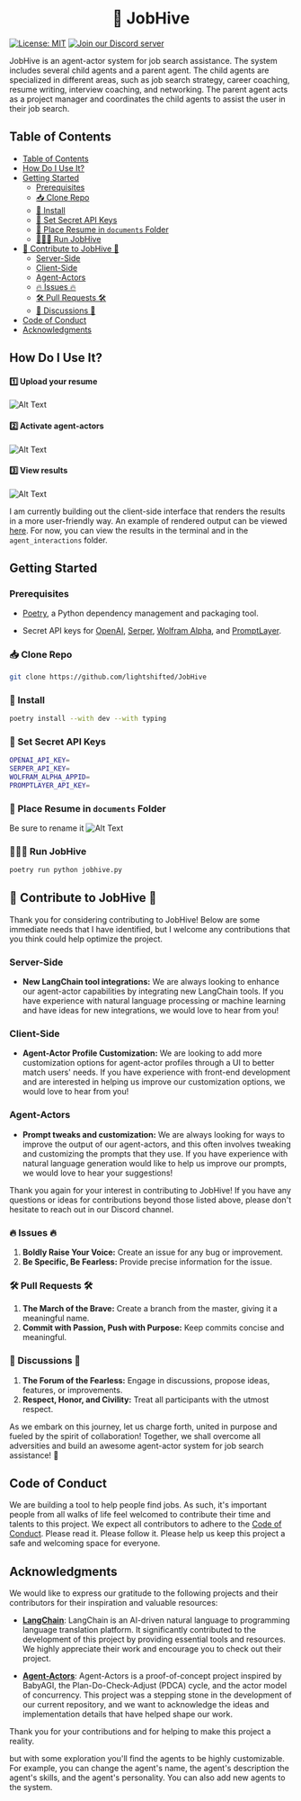 <h1 align="center">🐝 JobHive</h1>

[![License: MIT](https://img.shields.io/badge/License-MIT-yellow.svg)](https://opensource.org/licenses/MIT) [![Join our Discord server](https://img.shields.io/discord/1103440012122542211?color=7289da&label=Discord&logo=discord&logoColor=ffffff)](https://discord.gg/RByY4Hm66j)


<p>JobHive is an agent-actor system for job search assistance. The system includes several child agents and a parent agent. The child agents are specialized in different areas, such as job search strategy, career coaching, resume writing, interview coaching, and networking. The parent agent acts as a project manager and coordinates the child agents to assist the user in their job search.
</p>
<h5 align="center">


## Table of Contents

- [Table of Contents](#table-of-contents)
- [How Do I Use It?](#how-do-i-use-it)
- [Getting Started](#getting-started)
  - [Prerequisites](#prerequisites)
  - [📥 Clone Repo](#-clone-repo)
  - [🔧 Install](#-install)
  - [🔑 Set Secret API Keys](#-set-secret-api-keys)
  - [📄 Place Resume in `documents` Folder](#-place-resume-in-documents-folder)
  - [🏃🏽‍♂️ Run JobHive](#️-run-jobhive)
- [🌟 Contribute to JobHive 🌟](#-contribute-to-jobhive-)
  - [Server-Side](#server-side)
  - [Client-Side](#client-side)
  - [Agent-Actors](#agent-actors)
  - [🔥 Issues 🔥](#-issues-)
  - [🛠 Pull Requests  🛠](#-pull-requests--)
  - [💬 Discussions 💬](#-discussions-)
- [Code of Conduct](#code-of-conduct)
- [Acknowledgments](#acknowledgments)

## How Do I Use It?
<h4>1️⃣ Upload your resume</p></h4> 

![Alt Text](_upload.gif)
<h4>2️⃣ Activate agent-actors</h4>

![Alt Text](_activate.gif)

<h4>3️⃣ View results</h4>

![Alt Text](_results.gif)

I am currently building out the client-side interface that renders the results in a more user-friendly way. An example of rendered output can be viewed [here](rendered_output.pdf). For now, you can view the results in the terminal and in the `agent_interactions` folder.

## Getting Started
### Prerequisites

* [Poetry](https://python-poetry.org/docs/), a Python dependency management and packaging tool.

* Secret API keys for [OpenAI](https://help.openai.com/en/articles/4936850-where-do-i-find-my-secret-api-key), [Serper](https://serper.dev/), [Wolfram Alpha](https://products.wolframalpha.com/simple-api/documentation), and [PromptLayer](https://promptlayer.com/).

### 📥 Clone Repo
```bash
git clone https://github.com/lightshifted/JobHive
```

### 🔧 Install
```bash
poetry install --with dev --with typing
```

### 🔑 Set Secret API Keys
```bash
OPENAI_API_KEY=
SERPER_API_KEY=
WOLFRAM_ALPHA_APPID=
PROMPTLAYER_API_KEY=
```

### 📄 Place Resume in `documents` Folder
Be sure to rename it 
![Alt Text](_upload.gif)

### 🏃🏽‍♂️ Run JobHive
```bash
poetry run python jobhive.py
```

## 🌟 Contribute to JobHive 🌟

Thank you for considering contributing to JobHive! Below are some immediate needs that I have identified, but I welcome any contributions that you think could help optimize the project.

### Server-Side
- **New LangChain tool integrations:** We are always looking to enhance our agent-actor capabilities by integrating new LangChain tools. If you have experience with natural language processing or machine learning and have ideas for new integrations, we would love to hear from you!

### Client-Side
- **Agent-Actor Profile Customization:** We are looking to add more customization options for agent-actor profiles through a UI to better match users' needs. If you have experience with front-end development and are interested in helping us improve our customization options, we would love to hear from you!

### Agent-Actors
- **Prompt tweaks and customization:** We are always looking for ways to improve the output of our agent-actors, and this often involves tweaking and customizing the prompts that they use. If you have experience with natural language generation would like to help us improve our prompts, we would love to hear your suggestions!

Thank you again for your interest in contributing to JobHive! If you have any questions or ideas for contributions beyond those listed above, please don't hesitate to reach out in our Discord channel.

### 🔥 Issues 🔥

1. **Boldly Raise Your Voice:** Create an issue for any bug or improvement.
2. **Be Specific, Be Fearless:** Provide precise information for the issue.

### 🛠 Pull Requests  🛠

1. **The March of the Brave:** Create a branch from the master, giving it a meaningful name.
2. **Commit with Passion, Push with Purpose:** Keep commits concise and meaningful.

### 💬 Discussions 💬

1. **The Forum of the Fearless:** Engage in discussions, propose ideas, features, or improvements.
2. **Respect, Honor, and Civility:** Treat all participants with the utmost respect.

As we embark on this journey, let us charge forth, united in purpose and fueled by the spirit of collaboration! Together, we shall overcome all adversities and build an awesome agent-actor system for job search assistance! 🚀


## Code of Conduct
We are building a tool to help people find jobs. As such, it's important people from all walks of life feel welcomed to contribute their time and talents to this project. We expect all contributors to adhere to the [Code of Conduct](CODE_OF_CONDUCT.md). Please read it. Please follow it. Please help us keep this project a safe and welcoming space for everyone.

## Acknowledgments

We would like to express our gratitude to the following projects and their contributors for their inspiration and valuable resources:

- [**LangChain**](https://github.com/hwchase17/langchain): LangChain is an AI-driven natural language to programming language translation platform. It significantly contributed to the development of this project by providing essential tools and resources. We highly appreciate their work and encourage you to check out their project.

- [**Agent-Actors**](https://github.com/shaman-ai/agent-actors): Agent-Actors is a proof-of-concept project inspired by BabyAGI, the Plan-Do-Check-Adjust (PDCA) cycle, and the actor model of concurrency. This project was a stepping stone in the development of our current repository, and we want to acknowledge the ideas and implementation details that have helped shape our work.

Thank you for your contributions and for helping to make this project a reality.


but with some exploration you'll find the agents to be highly customizable. For example, you can change the agent's name, the agent's description the agent's skills, and the agent's personality. You can also add new agents to the system.
